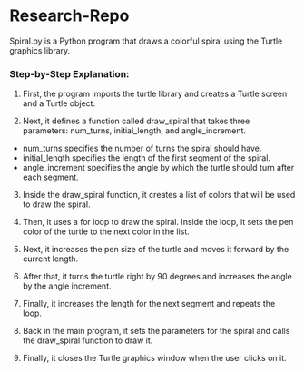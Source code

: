 # Research-Repo
 Spiral.py is a Python program that draws a colorful spiral using the Turtle graphics library. 

### Step-by-Step Explanation:

1. First, the program imports the turtle library and creates a Turtle screen and a Turtle object. 


2. Next, it defines a function called draw_spiral that takes three parameters: num_turns, initial_length, and angle_increment. 
 - num_turns specifies the number of turns the spiral should have. 
 - initial_length specifies the length of the first segment of the spiral. 
 - angle_increment specifies the angle by which the turtle should turn after each segment.


3. Inside the draw_spiral function, it creates a list of colors that will be used to draw the spiral. 


4. Then, it uses a for loop to draw the spiral. Inside the loop, it sets the pen color of the turtle to the next color in the list. 


5. Next, it increases the pen size of the turtle and moves it forward by the current length. 


6. After that, it turns the turtle right by 90 degrees and increases the angle by the angle increment. 


7. Finally, it increases the length for the next segment and repeats the loop. 


8. Back in the main program, it sets the parameters for the spiral and calls the draw_spiral function to draw it. 


9. Finally, it closes the Turtle graphics window when the user clicks on it.
